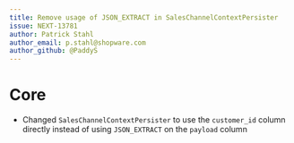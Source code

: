 ```yaml
---
title: Remove usage of JSON_EXTRACT in SalesChannelContextPersister
issue: NEXT-13781
author: Patrick Stahl
author_email: p.stahl@shopware.com 
author_github: @PaddyS
---
```

# Core
* Changed `SalesChannelContextPersister` to use the `customer_id` column directly instead of using `JSON_EXTRACT` on the `payload` column
